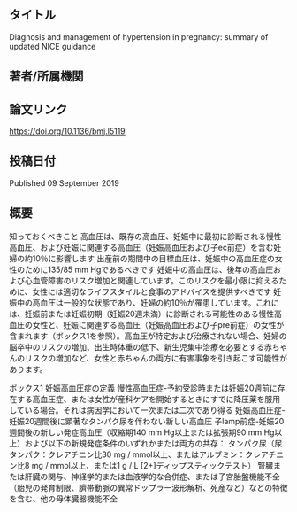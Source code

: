 ## タイトル
Diagnosis and management of hypertension in pregnancy: summary of updated NICE guidance

## 著者/所属機関

## 論文リンク
https://doi.org/10.1136/bmj.l5119

## 投稿日付
Published 09 September 2019

## 概要
知っておくべきこと
高血圧は、既存の高血圧、妊娠中に最初に診断される慢性高血圧、および妊娠に関連する高血圧（妊娠高血圧および子ec前症）を含む妊婦の約10％に影響します
出産前の期間中の目標血圧は、妊娠中の高血圧症の女性のために135/85 mm Hgであるべきです
妊娠中の高血圧は、後年の高血圧および心血管障害のリスク増加と関連しています。このリスクを最小限に抑えるために、女性には適切なライフスタイルと食事のアドバイスを提供すべきです
妊娠中の高血圧は一般的な状態であり、妊婦の約10％が罹患しています。これには、妊娠前または妊娠初期（妊娠20週未満）に診断される可能性のある慢性高血圧の女性と、妊娠に関連する高血圧（妊娠高血圧および子pre前症）の女性が含まれます（ボックス1を参照）。高血圧が特定および治療されない場合、妊婦の脳卒中のリスクの増加、出生時体重の低下、新生児集中治療を必要とする赤ちゃんのリスクの増加など、女性と赤ちゃんの両方に有害事象を引き起こす可能性があります。

ボックス1
妊娠高血圧症の定義
慢性高血圧症-予約受診時または妊娠20週前に存在する高血圧症、または女性が産科ケアを開始するときにすでに降圧薬を服用している場合。それは病因学において一次または二次であり得る
妊娠高血圧症-妊娠20週間後に顕著なタンパク尿を伴わない新しい高血圧
子lamp前症-妊娠20週間後の新しい発症高血圧（収縮期140 mm Hg以上または拡張期90 mm Hg以上）および以下の新規発症条件のいずれかまたは両方の共存：
タンパク尿（尿タンパク：クレアチニン比30 mg / mmol以上、またはアルブミン：クレアチニン比8 mg / mmol以上、または1 g / L [2+]ディップスティックテスト）
腎臓または肝臓の関与、神経学的または血液学的な合併症、または子宮胎盤機能不全（胎児の発育制限、臍帯動脈の異常ドップラー波形解析、死産など）などの特徴を含む、他の母体臓器機能不全
